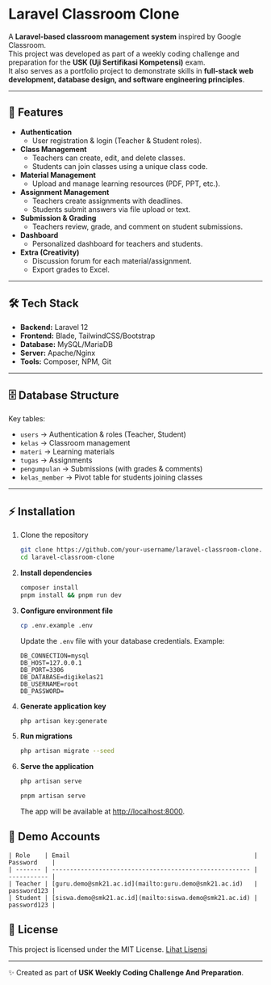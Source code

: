 # Laravel Classroom Clone

A **Laravel-based classroom management system** inspired by Google Classroom.  
This project was developed as part of a weekly coding challenge and preparation for the **USK (Uji Sertifikasi Kompetensi)** exam.  
It also serves as a portfolio project to demonstrate skills in **full-stack web development, database design, and software engineering principles**.

---

## 🚀 Features

- **Authentication**
  - User registration & login (Teacher & Student roles).
- **Class Management**
  - Teachers can create, edit, and delete classes.
  - Students can join classes using a unique class code.
- **Material Management**
  - Upload and manage learning resources (PDF, PPT, etc.).
- **Assignment Management**
  - Teachers create assignments with deadlines.
  - Students submit answers via file upload or text.
- **Submission & Grading**
  - Teachers review, grade, and comment on student submissions.
- **Dashboard**
  - Personalized dashboard for teachers and students.
- **Extra (Creativity)**
  - Discussion forum for each material/assignment.
  - Export grades to Excel.

---

## 🛠️ Tech Stack

- **Backend:** Laravel 12  
- **Frontend:** Blade, TailwindCSS/Bootstrap  
- **Database:** MySQL/MariaDB  
- **Server:** Apache/Nginx  
- **Tools:** Composer, NPM, Git  

---

## 🗄️ Database Structure

Key tables:  
- `users` → Authentication & roles (Teacher, Student)  
- `kelas` → Classroom management  
- `materi` → Learning materials  
- `tugas` → Assignments  
- `pengumpulan` → Submissions (with grades & comments)  
- `kelas_member` → Pivot table for students joining classes  

---

## ⚡ Installation

1. Clone the repository  
   ```bash
   git clone https://github.com/your-username/laravel-classroom-clone.git
   cd laravel-classroom-clone
   ```

2. **Install dependencies**

   ```bash
   composer install
   pnpm install && pnpm run dev
   ```

3. **Configure environment file**

   ```bash
   cp .env.example .env
   ```

   Update the `.env` file with your database credentials. Example:

   ```
   DB_CONNECTION=mysql
   DB_HOST=127.0.0.1
   DB_PORT=3306
   DB_DATABASE=digikelas21
   DB_USERNAME=root
   DB_PASSWORD=
   ```

4. **Generate application key**

   ```bash
   php artisan key:generate
   ```

5. **Run migrations**

   ```bash
   php artisan migrate --seed
   ```

6. **Serve the application**

   ```bash
   php artisan serve
   ```

    ```bash
   pnpm artisan serve
   ```
   The app will be available at [http://localhost:8000](http://localhost:8000).

## 🔑 Demo Accounts

    | Role    | Email                                                   | Password    |
    | ------- | ------------------------------------------------------- | ----------- |
    | Teacher | [guru.demo@smk21.ac.id](mailto:guru.demo@smk21.ac.id)   | password123 |
    | Student | [siswa.demo@smk21.ac.id](mailto:siswa.demo@smk21.ac.id) | password123 |

## 📄 License

This project is licensed under the MIT License.
[Lihat Lisensi](#license)

---

✨ Created as part of **USK Weekly Coding Challenge And Preparation**.
